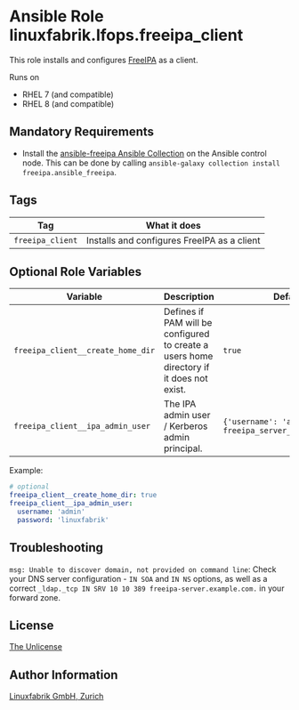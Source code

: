 # Ansible Role linuxfabrik.lfops.freeipa_client

This role installs and configures [FreeIPA](https://www.freeipa.org/) as a client.

Runs on

* RHEL 7 (and compatible)
* RHEL 8 (and compatible)


## Mandatory Requirements

* Install the [ansible-freeipa Ansible Collection](https://github.com/freeipa/ansible-freeipa) on the Ansible control node. This can be done by calling `ansible-galaxy collection install freeipa.ansible_freeipa`.


## Tags

| Tag              | What it does                                |
| ---              | ------------                                |
| `freeipa_client` | Installs and configures FreeIPA as a client |


## Optional Role Variables

| Variable | Description | Default Value |
| -------- | ----------- | ------------- |
| `freeipa_client__create_home_dir` | Defines if PAM will be configured to create a users home directory if it does not exist. | `true` |
| `freeipa_client__ipa_admin_user` | The IPA admin user / Kerberos admin principal. | `{'username': 'admin', 'password': freeipa_server__ipa_admin_password}` |

Example:
```yaml
# optional
freeipa_client__create_home_dir: true
freeipa_client__ipa_admin_user:
  username: 'admin'
  password: 'linuxfabrik'
```

## Troubleshooting

`msg: Unable to discover domain, not provided on command line`: Check your DNS server configuration - `IN SOA` and `IN NS` options, as well as a correct `_ldap._tcp IN SRV 10 10 389 freeipa-server.example.com.` in your forward zone.


## License

[The Unlicense](https://unlicense.org/)


## Author Information

[Linuxfabrik GmbH, Zurich](https://www.linuxfabrik.ch)
